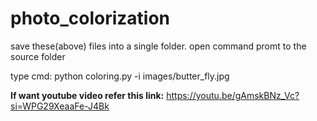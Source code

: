 # photo_colorization
save these(above) files into a single folder. 
open command promt to the source folder

type cmd:
python coloring.py -i images/butter_fly.jpg

**If want youtube video refer this link:**
https://youtu.be/gAmskBNz_Vc?si=WPG29XeaaFe-J4Bk
